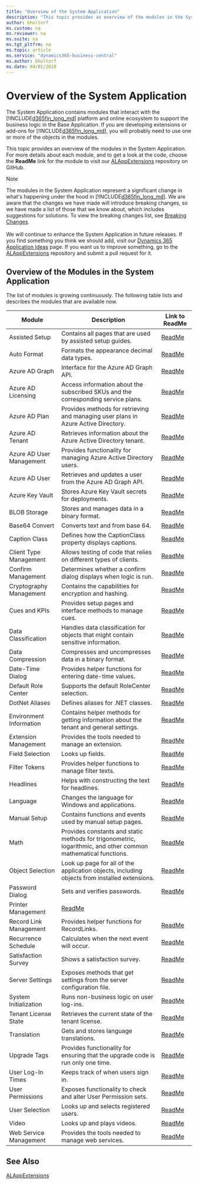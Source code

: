 ```yaml
---
title: "Overview of the System Application"
description: "This topic provides an overview of the modules in the System Application, and provides information about how you can use them."
author: bholtorf
ms.custom: na
ms.reviewer: na
ms.suite: na
ms.tgt_pltfrm: na
ms.topic: article
ms.service: "dynamics365-business-central"
ms.author: bholtorf
ms.date: 04/01/2020
---
```


# Overview of the System Application
The System Application contains modules that interact with the [!INCLUDE[d365fin_long_md](includes/d365fin_long_md.md)] platform and online ecosystem to support the business logic in the Base Application. If you are developing extensions or add-ons for [!INCLUDE[d365fin_long_md](includes/d365fin_long_md.md)], you will probably need to use one or more of the objects in the modules. 

This topic provides an overview of the modules in the System Application. For more details about each module, and to get a look at the code, choose the **ReadMe** link for the module to visit our [ALAppExtensions](https://github.com/microsoft/ALAppExtensions) repository on GitHub.

> [!Note]
> The modules in the System Application represent a significant change in what's happening under the hood in [!INCLUDE[d365fin_long_md](includes/d365fin_long_md.md)]. We are aware that the changes we have made will introduce breaking changes, so we have made a list of those that we know about, which includes suggestions for solutions. To view the breaking changes list, see [Breaking Changes](https://github.com/microsoft/ALAppExtensions/blob/master/BREAKINGCHANGES.md).<br><br>We will continue to enhance the System Application in future releases. If you find something you think we should add, visit our [Dynamics 365 Application Ideas](https://aka.ms/bcideas) page. If you want us to improve something, go to the [ALAppExtensions](https://github.com/microsoft/ALAppExtensions) repository and submit a pull request for it.  

## Overview of the Modules in the System Application
The list of modules is growing continuously. The following table lists and describes the modules that are available now. 

|Module|Description|Link to ReadMe|
|----|----|----|
|Assisted Setup|Contains all pages that are used by assisted setup guides.|[ReadMe](https://github.com/microsoft/ALAppExtensions/blob/master/Modules/System/Assisted%20Setup/README.md)|
|Auto Format|Formats the appearance decimal data types.|[ReadMe](https://github.com/microsoft/ALAppExtensions/blob/master/Modules/System/Auto%20Format/README.md)|
|Azure AD Graph|Interface for the Azure AD Graph API.|[ReadMe](https://github.com/microsoft/ALAppExtensions/blob/master/Modules/System/Azure%20AD%20Graph/README.md)|
|Azure AD Licensing|Access information about the subscribed SKUs and the corresponding service plans.|[ReadMe](https://github.com/microsoft/ALAppExtensions/blob/master/Modules/System/Azure%20AD%20Licensing/README.md)|
|Azure AD Plan|Provides methods for retrieving and managing user plans in Azure Active Directory.|[ReadMe](https://github.com/microsoft/ALAppExtensions/blob/master/Modules/System/Azure%20AD%20Plan/README.md)|
|Azure AD Tenant|Retrieves information about the Azure Active Directory tenant.|[ReadMe](https://github.com/microsoft/ALAppExtensions/blob/master/Modules/System/Azure%20AD%20Tenant/README.md)|
|Azure AD User Management|Provides functionality for managing Azure Active Directory users.|[ReadMe](https://github.com/microsoft/ALAppExtensions/blob/master/Modules/System/Azure%20AD%20User%20Management/README.md)|
|Azure AD User|Retrieves and updates a user from the Azure AD Graph API.|[ReadMe](https://github.com/microsoft/ALAppExtensions/blob/master/Modules/System/Azure%20AD%20User/README.md)|
|Azure Key Vault|Stores Azure Key Vault secrets for deployments.|[ReadMe](https://github.com/microsoft/ALAppExtensions/blob/master/Modules/System/Azure%20Key%20Vault/README.md)|
|BLOB Storage|Stores and manages data in a binary format.|[ReadMe](https://github.com/microsoft/ALAppExtensions/blob/master/Modules/System/BLOB%20Storage/README.md)|
|Base64 Convert|Converts text and from base 64.|[ReadMe](https://github.com/microsoft/ALAppExtensions/blob/master/Modules/System/Base64%20Convert/README.md)|
|Caption Class|Defines how the CaptionClass property displays captions.|[ReadMe](https://github.com/microsoft/ALAppExtensions/blob/master/Modules/System/Caption%20Class/README.md)|
|Client Type Management|Allows testing of code that relies on different types of clients.|[ReadMe](https://github.com/microsoft/ALAppExtensions/blob/master/Modules/System/Client%20Type%20Management/README.md)|
|Confirm Management|Determines whether a confirm dialog displays when logic is run.|[ReadMe](https://github.com/microsoft/ALAppExtensions/blob/master/Modules/System/Confirm%20Management/README.md)|
|Cryptography Management|Contains the capabilities for encryption and hashing.|[ReadMe](https://github.com/microsoft/ALAppExtensions/blob/master/Modules/System/Cryptography%20Management/README.md)|
|Cues and KPIs|Provides setup pages and interface methods to manage cues.|[ReadMe](https://github.com/microsoft/ALAppExtensions/blob/master/Modules/System/Cues%20and%20KPIs/README.md)|
|Data Classification|Handles data classification for objects that might contain sensitive information.|[ReadMe](https://github.com/microsoft/ALAppExtensions/blob/master/Modules/System/Data%20Classification/README.md)|
|Data Compression|Compresses and uncompresses data in a binary format.|[ReadMe](https://github.com/microsoft/ALAppExtensions/blob/master/Modules/System/Data%20Compression/README.md)|
|Date-Time Dialog|Provides helper functions for entering date-time values.|[ReadMe](https://github.com/microsoft/ALAppExtensions/blob/master/Modules/System/Date-Time%20Dialog/README.md)|
|Default Role Center|Supports the default RoleCenter selection.|[ReadMe](https://github.com/microsoft/ALAppExtensions/blob/master/Modules/System/Default%20Role%20Center/README.md)|
|DotNet Aliases|Defines aliases for .NET classes.|[ReadMe](https://github.com/microsoft/ALAppExtensions/blob/master/Modules/System/DotNet%20Aliases/README.md)|
|Environment Information|Contains helper methods for getting information about the tenant and general settings.|[ReadMe](https://github.com/microsoft/ALAppExtensions/blob/master/Modules/System/Environment%20Information/README.md)|
|Extension Management|Provides the tools needed to manage an extension.|[ReadMe](https://github.com/microsoft/ALAppExtensions/blob/master/Modules/System/Extension%20Management/README.md)|
|Field Selection|Looks up fields.|[ReadMe](https://github.com/microsoft/ALAppExtensions/blob/master/Modules/System/Field%20Selection/README.md)|
|Filter Tokens|Provides helper functions to manage filter texts.|[ReadMe](https://github.com/microsoft/ALAppExtensions/blob/master/Modules/System/Filter%20Tokens/README.md)|
|Headlines|Helps with constructing the text for headlines.|[ReadMe](https://github.com/microsoft/ALAppExtensions/blob/master/Modules/System/Headlines/README.md)|
|Language|Changes the language for Windows and applications.|[ReadMe](https://github.com/microsoft/ALAppExtensions/blob/master/Modules/System/Language/README.md)|
|Manual Setup|Contains functions and events used by manual setup pages.|[ReadMe](https://github.com/microsoft/ALAppExtensions/blob/master/Modules/System/Manual%20Setup/README.md)|
|Math|Provides constants and static methods for trigonometric, logarithmic, and other common mathematical functions.|[ReadMe](https://github.com/microsoft/ALAppExtensions/blob/master/Modules/System/Math/README.md)|
|Object Selection|Look up page for all of the application objects, including objects from installed extensions.|[ReadMe](https://github.com/microsoft/ALAppExtensions/blob/master/Modules/System/Object%20Selection/README.md)|
|Password Dialog|Sets and verifies passwords.|[ReadMe](https://github.com/microsoft/ALAppExtensions/blob/master/Modules/System/Password%20Dialog/README.md)|
|Printer Management|[ReadMe](https://github.com/microsoft/ALAppExtensions/tree/master/Modules/System/Printer%20Management)|
|Record Link Management|Provides helper functions for RecordLinks.|[ReadMe](https://github.com/microsoft/ALAppExtensions/blob/master/Modules/System/Record%20Link%20Management/README.md)|
|Recurrence Schedule|Calculates when the next event will occur.|[ReadMe](https://github.com/microsoft/ALAppExtensions/blob/master/Modules/System/Recurrence%20Schedule/README.md)|
|Satisfaction Survey|Shows a satisfaction survey.|[ReadMe](https://github.com/microsoft/ALAppExtensions/blob/master/Modules/System/Satisfaction%20Survey/README.md)|
|Server Settings|Exposes methods that get settings from the server configuration file.|[ReadMe](https://github.com/microsoft/ALAppExtensions/blob/master/Modules/System/Server%20Settings/README.md)|
|System Initialization|Runs non-business logic on user log-ins.|[ReadMe](https://github.com/microsoft/ALAppExtensions/blob/master/Modules/System/System%20Initialization/README.md)|
|Tenant License State|Retrieves the current state of the tenant license.|[ReadMe](https://github.com/microsoft/ALAppExtensions/blob/master/Modules/System/Tenant%20License%20State/README.md)|
|Translation|Gets and stores language translations.|[ReadMe](https://github.com/microsoft/ALAppExtensions/blob/master/Modules/System/Translation/README.md)|
|Upgrade Tags|Provides functionality for ensuring that the upgrade code is run only one time.|[ReadMe](https://github.com/microsoft/ALAppExtensions/blob/master/Modules/System/Upgrade%20Tags/README.md)|
|User Log-In Times|Keeps track of when users sign in.|[ReadMe](https://github.com/microsoft/ALAppExtensions/blob/master/Modules/System/User%20Login%20Times/README.md)|
|User Permissions|Exposes functionality to check and alter User Permission sets.|[ReadMe](https://github.com/microsoft/ALAppExtensions/blob/master/Modules/System/User%20Permissions/README.md)|
|User Selection|Looks up and selects registered users.|[ReadMe](https://github.com/microsoft/ALAppExtensions/blob/master/Modules/System/User%20Selection/README.md)|
|Video|Looks up and plays videos.|[ReadMe](https://github.com/microsoft/ALAppExtensions/blob/master/Modules/System/Video/README.md)|
|Web Service Management|Provides the tools needed to manage web services.|[ReadMe](https://github.com/microsoft/ALAppExtensions/blob/master/Modules/System/Web%20Service%20Management/README.md)|





<!--## Example - Enhancing a Module
This example shows how to...

1. Start by pulling the latest Docker image. For more information, see [Freddy's Blog](https://freddysblog.com/2019/07/31/preview-of-dynamics-365-business-central-2019-release-wave-2/).

```
docker pull bcprivate.azurecr.io/bcsandbox-master:base-ltsc2019                  
```

2. Create a Docker container using your favorite PowerShell script. Be sure to add the useCleanDatabase parameter. For example:

```
$credential = New-Object System.Management.Automation.PSCredential -argumentList "admin", (ConvertTo-SecureString -String "P@ssword1" -AsPlainText -Force) 
$imageName = "bcprivate.azurecr.io/bcsandbox-master:base-ltsc2019" 
$licensePath = "C:\..\l.flf" #put actual path to your license 
$containerName = "BC" 

New-BCContainer -accept_eula ` 

                -updateHosts ` 

                -containerName $containerName ` 

                -auth NavUserPassword -Credential $credential ` 

                -imageName  $imageName ` 

                -licenseFile $licensePath ` 

                -doNotExportObjectsToText ` 

                -includeAL ` 

                -useCleanDatabase ` 

                -memoryLimit 16g `
```
  
  > [!Note]
  > The container will start as a process, and the output will display in the PowerShell output window. Make a note of the URL for the web client. You will need that later. 

3. Uninstall and unpublish the System Application.
  
```
UnPublish-NavContainerApp -containerName $containerName ` 

  -appName "System Application" ` 

  -unInstall ` 

  -doNotSaveData 
```

4. In Visual Studio Code, run the **AL:Go!** command to create a new AL Project, and then choose **4.0** as the **Target Platform**.
  
  > [!Note]
  > The alProjectFolder must be in a location that is shared with the container. For example, a folder in C:\ProgramData\NavContainerHelper will work.

5. When your project is created, follow these steps:  
  
    1. Update launch.json – Update the **Server** and **Server Instance** parameters with values from the PowerShell output. 
    2. Delete the **HelloWorld.al** and **app.json** files. 

6. Get the latest code for the System Application from our GitHub repository at [AlAppExtensions](https://github.com/microsoft/ALAppExtensions). In GitHub, choose the **Clone** or **Download** buttons, and then **Download ZIP**. Open the downloaded archive and copy the content of the \ALAppExtensions-master\Modules\System folder to your AL project.

You now have the latest version of the System Application, and you can download symbols and make enhancements. When you're done, package the System Application without publishing it. 

7. Switch back to PowerShell and run the following cmdlet to publish and install a new version of the app: 

```
Publish-NavContainerApp -containerName $containerName ` 

-appFile "C:\ProgramData\NavContainerHelper\AL\DemoSolution\Microsoft_System Application_15.0.0.0.app" ` 

-skipVerification ` 

-sync ` 

-syncMode ForceSync ` 

-install
```
8. You can share your enhancements with others. For more information, see [Git Going with Extensions](https://community.dynamics.com/business/b/businesscentraldevitpro/posts/quot-git-quot-going-with-extensions). The only difference in the guidance is that you must use a container instead of a cloud sandbox.  -->

## See Also
[ALAppExtensions](https://github.com/microsoft/ALAppExtensions)